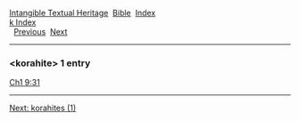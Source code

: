 [Intangible Textual Heritage](../../index)  [Bible](../index) 
[Index](index)   
[k Index](_k_)  
  [Previous](c06544)  [Next](c06546) 

------------------------------------------------------------------------

### &lt;korahite&gt; 1 entry

[Ch1 9:31](../kjv/ch1009.htm#031)  

------------------------------------------------------------------------

[Next: korahites (1)](c06546)

